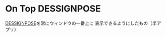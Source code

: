 # On Top DESSIGNPOSE

[DESSIGNPOSE](http://www.dessinpose.com/poseviewer/)を常にウィンドウの一番上に
表示できるようにしたもの（半アプリ）
